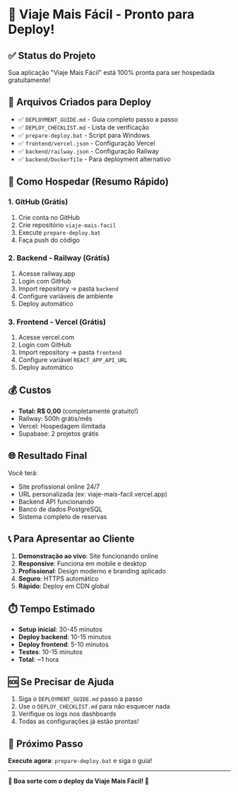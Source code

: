 # 🎉 Viaje Mais Fácil - Pronto para Deploy!

## ✅ Status do Projeto
Sua aplicação "Viaje Mais Fácil" está 100% pronta para ser hospedada gratuitamente!

## 📁 Arquivos Criados para Deploy
- ✅ `DEPLOYMENT_GUIDE.md` - Guia completo passo a passo
- ✅ `DEPLOY_CHECKLIST.md` - Lista de verificação
- ✅ `prepare-deploy.bat` - Script para Windows
- ✅ `frontend/vercel.json` - Configuração Vercel
- ✅ `backend/railway.json` - Configuração Railway
- ✅ `backend/Dockerfile` - Para deployment alternativo

## 🚀 Como Hospedar (Resumo Rápido)

### 1. GitHub (Grátis)
1. Crie conta no GitHub
2. Crie repositório `viaje-mais-facil`
3. Execute `prepare-deploy.bat`
4. Faça push do código

### 2. Backend - Railway (Grátis)
1. Acesse railway.app
2. Login com GitHub
3. Import repository → pasta `backend`
4. Configure variáveis de ambiente
5. Deploy automático

### 3. Frontend - Vercel (Grátis)  
1. Acesse vercel.com
2. Login com GitHub
3. Import repository → pasta `frontend`
4. Configure variável `REACT_APP_API_URL`
5. Deploy automático

## 💰 Custos
- **Total: R$ 0,00** (completamente gratuito!)
- Railway: 500h grátis/mês
- Vercel: Hospedagem ilimitada
- Supabase: 2 projetos grátis

## 🌐 Resultado Final
Você terá:
- Site profissional online 24/7
- URL personalizada (ex: viaje-mais-facil.vercel.app)
- Backend API funcionando
- Banco de dados PostgreSQL
- Sistema completo de reservas

## 📞 Para Apresentar ao Cliente
1. **Demonstração ao vivo**: Site funcionando online
2. **Responsive**: Funciona em mobile e desktop
3. **Profissional**: Design moderno e branding aplicado
4. **Seguro**: HTTPS automático
5. **Rápido**: Deploy em CDN global

## ⏱️ Tempo Estimado
- **Setup inicial**: 30-45 minutos
- **Deploy backend**: 10-15 minutos
- **Deploy frontend**: 5-10 minutos
- **Testes**: 10-15 minutos
- **Total**: ~1 hora

## 🆘 Se Precisar de Ajuda
1. Siga o `DEPLOYMENT_GUIDE.md` passo a passo
2. Use o `DEPLOY_CHECKLIST.md` para não esquecer nada
3. Verifique os logs nos dashboards
4. Todas as configurações já estão prontas!

## 🎯 Próximo Passo
**Execute agora**: `prepare-deploy.bat` e siga o guia!

---
**🚌 Boa sorte com o deploy da Viaje Mais Fácil! 🎉**
